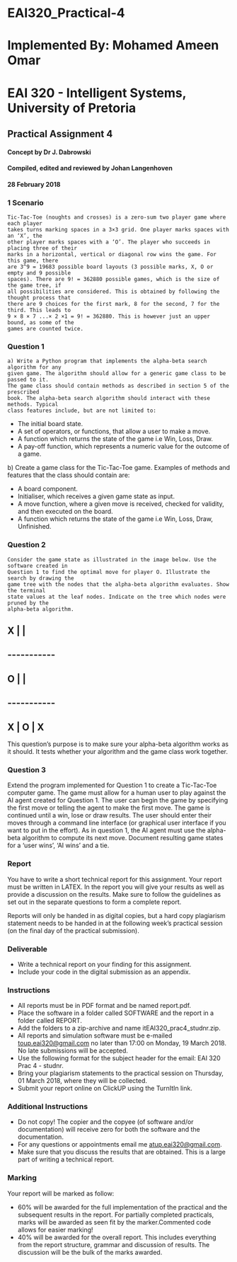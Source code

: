 # EAI320_Practical-4

# Implemented By: Mohamed Ameen Omar
# EAI 320 - Intelligent Systems, University of Pretoria

## Practical Assignment 4

#### Concept by Dr J. Dabrowski

#### Compiled, edited and reviewed by Johan Langenhoven

#### 28 February 2018


### 1 Scenario

```
Tic-Tac-Toe (noughts and crosses) is a zero-sum two player game where each player
takes turns marking spaces in a 3×3 grid. One player marks spaces with an ‘X’, the
other player marks spaces with a ‘O’. The player who succeeds in placing three of their
marks in a horizontal, vertical or diagonal row wins the game. For this game, there
are 3^9 = 19683 possible board layouts (3 possible marks, X, O or empty and 9 possible
spaces). There are 9! = 362880 possible games, which is the size of the game tree, if
all possibilities are considered. This is obtained by following the thought process that
there are 9 choices for the first mark, 8 for the second, 7 for the third. This leads to
9 × 8 × 7 ...× 2 ×1 = 9! = 362880. This is however just an upper bound, as some of the
games are counted twice.
```
### Question 1

```
a) Write a Python program that implements the alpha-beta search algorithm for any
given game. The algorithm should allow for a generic game class to be passed to it.
The game class should contain methods as described in section 5 of the prescribed
book. The alpha-beta search algorithm should interact with these methods. Typical
class features include, but are not limited to:
```
- The initial board state.
- A set of operators, or functions, that allow a user to make a move.
- A function which returns the state of the game i.e Win, Loss, Draw.
- A pay-off function, which represents a numeric value for the outcome of a game.

b) Create a game class for the Tic-Tac-Toe game. Examples of methods and features
that the class should contain are:

- A board component.
- Initialiser, which receives a given game state as input.
- A move function, where a given move is received, checked for validity, and then
    executed on the board.
- A function which returns the state of the game i.e Win, Loss, Draw, Unfinished.

### Question 2

```
Consider the game state as illustrated in the image below. Use the software created in
Question 1 to find the optimal move for player O. Illustrate the search by drawing the
game tree with the nodes that the alpha-beta algorithm evaluates. Show the terminal
state values at the leaf nodes. Indicate on the tree which nodes were pruned by the
alpha-beta algorithm.
```

## X | |

## -----------

## O | |

## -----------

## X | O | X

This question’s purpose is to make sure your alpha-beta algorithm works as it should.
It tests whether your algorithm and the game class work together.

### Question 3

Extend the program implemented for Question 1 to create a Tic-Tac-Toe computer
game. The game must allow for a human user to play against the AI agent created for
Question 1. The user can begin the game by specifying the first move or telling the
agent to make the first move. The game is continued until a win, lose or draw results.
The user should enter their moves through a command line interface (or graphical user
interface if you want to put in the effort). As in question 1, the AI agent must use the
alpha-beta algorithm to compute its next move. Document resulting game states for a
‘user wins’, ‘AI wins’ and a tie.

### Report

You have to write a short technical report for this assignment. Your report must be
written in LATEX. In the report you will give your results as well as provide a discussion
on the results. Make sure to follow the guidelines as set out in the separate questions
to form a complete report.

Reports will only be handed in as digital copies, but a hard copy plagiarism statement
needs to be handed in at the following week’s practical session (on the final day of the
practical submission).

### Deliverable

- Write a technical report on your finding for this assignment.
- Include your code in the digital submission as an appendix.


### Instructions

- All reports must be in PDF format and be named report.pdf.
- Place the software in a folder called SOFTWARE and the report in a folder called
    REPORT.
- Add the folders to a zip-archive and name itEAI320_prac4_studnr.zip.
- All reports and simulation software must be e-mailed toup.eai320@gmail.com
    no later than 17:00 on Monday, 19 March 2018. No late submissions will be
    accepted.
- Use the following format for the subject header for the email: EAI 320 Prac 4 -
    studnr.
- Bring your plagiarism statements to the practical session on Thursday, 01 March
    2018, where they will be collected.
- Submit your report online on ClickUP using the TurnItIn link.

### Additional Instructions

- Do not copy! The copier and the copyee (of software and/or documentation) will
    receive zero for both the software and the documentation.
- For any questions or appointments email me atup.eai320@gmail.com.
- Make sure that you discuss the results that are obtained. This is a large part of
    writing a technical report.

### Marking

Your report will be marked as follow:

- 60% will be awarded for the full implementation of the practical and the subsequent
    results in the report. For partially completed practicals, marks will be awarded as
    seen fit by the marker.Commented code allows for easier marking!
- 40% will be awarded for the overall report. This includes everything from the
    report structure, grammar and discussion of results. The discussion will be the
    bulk of the marks awarded.


